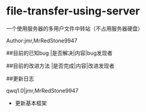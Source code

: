 # file-transfer-using-server
 一个使用服务器的多用户文件中转站（不占用服务器硬盘）


Author:jmr,MrRedStone9947


##目前的已知bug
|是否解决|内容|bug发现者


##目前的改进方法
|是否完成|内容|改进发现者


##更新日志

qwq1.0|jmr,MrRedStone9947
- 更新基本框架

